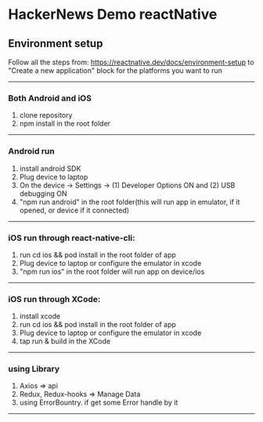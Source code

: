 # HackerNews Demo reactNative
## Environment setup

Follow all the steps from:
<https://reactnative.dev/docs/environment-setup>
to "Create a new application"  block for the platforms you want to run

-------------------------------------------------------------------------------------

### Both Android and iOS

1. clone repository
1. npm install in the root folder

-------------------------------------------------------------------------------------

### Android run

1. install android SDK
2. Plug device to laptop
3. On the device -> Settings -> (1) Developer Options ON and (2) USB debugging ON
4. "npm run android" in the root folder(this will run app in emulator, if it opened, or device if it connected)

-------------------------------------------------------------------------------------

### iOS run through react-native-cli:

1. run cd ios && pod install in the root folder of app
2. Plug device to laptop or configure the emulator in xcode
3. "npm run ios" in the root folder will run app on device/ios

-------------------------------------------------------------------------------------

### iOS run through XCode:

1. install xcode
2. run cd ios && pod install in the root folder of app
2. Plug device to laptop or configure the emulator in xcode
4. tap run & build in the XCode

-------------------------------------------------------------------------------------

### using Library

1. Axios => api
2. Redux, Redux-hooks => Manage Data
3. using ErrorBountry. if get some Error handle by it

-------------------------------------------------------------------------------------
